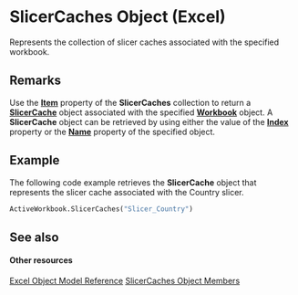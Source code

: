 
# SlicerCaches Object (Excel)

Represents the collection of slicer caches associated with the specified workbook.


## Remarks

Use the  **[Item](92776918-c597-98ed-a73e-0ab2ef9271a7.md)** property of the **SlicerCaches** collection to return a **[SlicerCache](6e6533e3-0503-a1d3-9ecd-f7997233565f.md)** object associated with the specified **[Workbook](8c00aa60-c974-eed3-0812-3c9625eb0d4c.md)** object. A **SlicerCache** object can be retrieved by using either the value of the **[Index](b923111d-27cf-671e-e3de-5795ffb1a737.md)** property or the **[Name](3b4a00c0-c6c9-6eee-043c-8102642354df.md)** property of the specified object.


## Example

The following code example retrieves the  **SlicerCache** object that represents the slicer cache associated with the Country slicer.


```vb
ActiveWorkbook.SlicerCaches("Slicer_Country")
```


## See also


#### Other resources


[Excel Object Model Reference](http://msdn.microsoft.com/library/11ea8598-8a20-92d5-f98b-0da04263bf2c%28Office.15%29.aspx)
[SlicerCaches Object Members](a84c1677-4061-baa1-0562-de07983ac68b.md)
